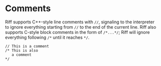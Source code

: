 # Comments

Riff supports C++-style line comments with `//`, signaling to the interpreter to
ignore everything starting from `//` to the end of the current line. Riff also
supports C-style block comments in the form of `/*...*/`; Riff will ignore
everything following `/*` until it reaches `*/`.

```riff
// This is a comment
/* This is also
   a comment
*/
```
